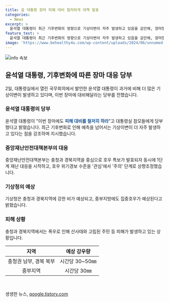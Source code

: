```yaml
---
title: 윤 대통령 장마 피해 대비 철저하게 대책 발표
categories:
  - News
excerpt: >
  윤석열 대통령이 최근 기후변화의 영향으로 기상이변이 자주 발생하고 있음을 감안해, 장마철에 대비를 철저히 하라고 당부했다. 이는 충청과 경북 지역에서 발생한 호우로 인해 발효된 특보에 따른 조치로, 중앙재난안전대책본부가 가동되고 호우 위기경보 수준이 상향되었다. 기상청은 강한 비와 집중호우가 예상되는 가운데, 폭우로 인한 피해가 발생하고 있어 경각심을 요구하고 있다.
feature_text: >
  윤석열 대통령이 최근 기후변화의 영향으로 기상이변이 자주 발생하고 있음을 감안해, 장마철에 대비를 철저히 하라고 당부했다. 이는 충청과 경북 지역에서 발생한 호우로 인해 발효된 특보에 따른 조치로, 중앙재난안전대책본부가 가동되고 호우 위기경보 수준이 상향되었다. 기상청은 강한 비와 집중호우가 예상되는 가운데, 폭우로 인한 피해가 발생하고 있어 경각심을 요구하고 있다.
image: 'https://www.behealthy4u.com/wp-content/uploads/2024/06/unnamed-file.png'
---
```


<p><img src="https://www.behealthy4u.com/wp-content/uploads/2024/06/unnamed-file.png" alt="info 속보" /></p>

<h2 data-ke-size="size26">윤석열 대통령, 기후변화에 따른 장마 대응 당부</h2>

<p data-ke-size="size16">2일, 대통령실에서 열린 국무회의에서 발언한 윤석열 대통령이 과거에 비해 더 많은 기상이변이 발생하고 있다며, 이번 장마에 대비해달라는 당부를 전했습니다.</p>

<h3>윤석열 대통령의 당부</h3>

<p data-ke-size="size16">윤석열 대통령이 "이번 장마에도 <b><span style="color: #1a5490;">피해 대비를 철저히 하라</span></b>"고 대통령실 참모들에게 당부했다고 밝혔습니다. 최근 기후변화로 인해 예측을 넘어서는 기상이변이 더 자주 발생하고 있다는 점을 강조하며 지시했습니다.</p>

<h3>중앙재난안전대책본부의 대응</h3>

<p data-ke-size="size16">중앙재난안전대책본부는 충청과 경북지역을 중심으로 호우 특보가 발효되자 동시에 1단계 재난 대응을 시작하고, 호우 위기경보 수준을 '관심'에서 '주의' 단계로 상향조정했습니다.</p>

<h3>기상청의 예상</h3>

<p data-ke-size="size16">기상청은 충청과 경북지역에 강한 비가 예상되고, 중부지방에도 집중호우가 예상된다고 밝혔습니다.</p>

<h3>피해 상황</h3>

<p data-ke-size="size16">충청과 경북지역에서는 폭우로 인해 산사태와 고립된 주민 등 피해가 발생하고 있는 상황입니다.</p>

<table>
    <thead>
        <tr>
            <th style="text-align: center;">지역</th>
            <th style="text-align: center;">예상 강우량</th>
        </tr>
    </thead>
    <tbody>
        <tr>
            <td style="text-align: center;">충청권 남부, 경북 북부</td>
            <td style="text-align: center;">시간당 30~50㎜</td>
        </tr>
        <tr>
            <td style="text-align: center;">중부지역</td>
            <td style="text-align: center;">시간당 30㎜</td>
        </tr>
    </tbody>
</table>

<p data-ke-size="size16">&nbsp;</p>
생생한 뉴스, <a href="https://qoogle.tistory.com" rel="dofollow">qoogle.tistory.com</a>


